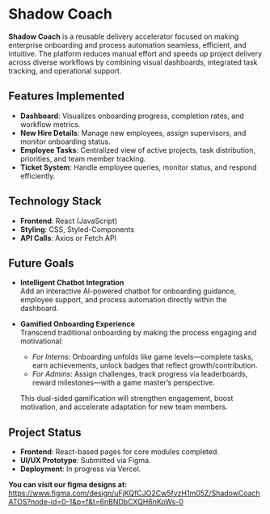 # Shadow Coach

**Shadow Coach** is a reusable delivery accelerator focused on making enterprise onboarding and process automation seamless, efficient, and intuitive. 
The platform reduces manual effort and speeds up project delivery across diverse workflows by combining visual dashboards, integrated task tracking, and operational support.

## Features Implemented
- **Dashboard**: Visualizes onboarding progress, completion rates, and workflow metrics.  
- **New Hire Details**: Manage new employees, assign supervisors, and monitor onboarding status.  
- **Employee Tasks**: Centralized view of active projects, task distribution, priorities, and team member tracking.  
- **Ticket System**: Handle employee queries, monitor status, and respond efficiently.  

## Technology Stack
- **Frontend**: React (JavaScript)  
- **Styling**: CSS, Styled-Components  
- **API Calls**: Axios or Fetch API  

## Future Goals
- **Intelligent Chatbot Integration**  
  Add an interactive AI-powered chatbot for onboarding guidance, employee support, and process automation directly within the dashboard.  

- **Gamified Onboarding Experience**  
  Transcend traditional onboarding by making the process engaging and motivational:  
  - *For Interns*: Onboarding unfolds like game levels—complete tasks, earn achievements, unlock badges that reflect growth/contribution.  
  - *For Admins*: Assign challenges, track progress via leaderboards, reward milestones—with a game master’s perspective.  

  This dual-sided gamification will strengthen engagement, boost motivation, and accelerate adaptation for new team members.  

## Project Status
- **Frontend**: React-based pages for core modules completed.  
- **UI/UX Prototype**: Submitted via Figma.  
- **Deployment**: In progress via Vercel.

**You can visit our figma designs at:** https://www.figma.com/design/uFjKQfCJO2Cw5fvzH1m05Z/ShadowCoachATOS?node-id=0-1&p=f&t=6nBNDbCXQH6nKoWs-0

